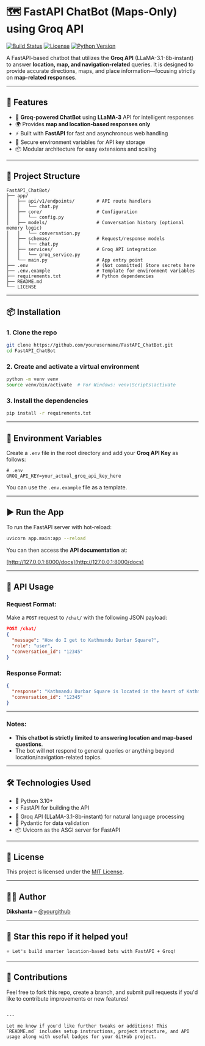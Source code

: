 
# 🗺️ FastAPI ChatBot (Maps-Only) using Groq API

[![Build Status](https://img.shields.io/github/workflow/status/yourusername/FastAPI_ChatBot/CI)](https://github.com/yourusername/FastAPI_ChatBot/actions) 
[![License](https://img.shields.io/github/license/yourusername/FastAPI_ChatBot)](https://github.com/yourusername/FastAPI_ChatBot/blob/main/LICENSE)
[![Python Version](https://img.shields.io/pypi/pyversions/fastapi)](https://www.python.org/)

A FastAPI-based chatbot that utilizes the **Groq API** (LLaMA-3.1-8b-instant) to answer **location, map, and navigation-related** queries. It is designed to provide accurate directions, maps, and place information—focusing strictly on **map-related responses**.

---

## 🚀 Features

- 🤖 **Groq-powered ChatBot** using **LLaMA-3** API for intelligent responses
- 🌍 Provides **map and location-based responses only** 
- ⚡ Built with **FastAPI** for fast and asynchronous web handling
- 🔐 Secure environment variables for API key storage
- 📦 Modular architecture for easy extensions and scaling

---

## 📂 Project Structure

```
FastAPI_ChatBot/
├── app/
│   ├── api/v1/endpoints/        # API route handlers
│   │   └── chat.py
│   ├── core/                    # Configuration
│   │   └── config.py
│   ├── models/                  # Conversation history (optional memory logic)
│   │   └── conversation.py
│   ├── schemas/                 # Request/response models
│   │   └── chat.py
│   ├── services/                # Groq API integration
│   │   └── groq_service.py
│   └── main.py                  # App entry point
├── .env                         # (Not committed) Store secrets here
├── .env.example                 # Template for environment variables
├── requirements.txt             # Python dependencies
├── README.md
└── LICENSE
```

---

## 📦 Installation

### 1. Clone the repo

```bash
git clone https://github.com/yourusername/FastAPI_ChatBot.git
cd FastAPI_ChatBot
```

### 2. Create and activate a virtual environment

```bash
python -m venv venv
source venv/bin/activate  # For Windows: venv\Scripts\activate
```

### 3. Install the dependencies

```bash
pip install -r requirements.txt
```

---

## 🔐 Environment Variables

Create a `.env` file in the root directory and add your **Groq API Key** as follows:

```env
# .env
GROQ_API_KEY=your_actual_groq_api_key_here
```

You can use the `.env.example` file as a template.

---

## ▶️ Run the App

To run the FastAPI server with hot-reload:

```bash
uvicorn app.main:app --reload
```

You can then access the **API documentation** at:

[http://127.0.0.1:8000/docs](http://127.0.0.1:8000/docs)

---

## 🧠 API Usage

### Request Format:

Make a `POST` request to `/chat/` with the following JSON payload:

```json
POST /chat/
{
  "message": "How do I get to Kathmandu Durbar Square?",
  "role": "user",
  "conversation_id": "12345"
}
```

### Response Format:

```json
{
  "response": "Kathmandu Durbar Square is located in the heart of Kathmandu. From Thamel, it’s around 15 minutes by foot...",
  "conversation_id": "12345"
}
```

---

### Notes:
- **This chatbot is strictly limited to answering location and map-based questions**.
- The bot will not respond to general queries or anything beyond location/navigation-related topics.

---

## 🛠️ Technologies Used

- 🐍 Python 3.10+
- ⚡ FastAPI for building the API
- 🧠 Groq API (LLaMA-3.1-8b-instant) for natural language processing
- 🧩 Pydantic for data validation
- 📦 Uvicorn as the ASGI server for FastAPI

---

## 📜 License

This project is licensed under the [MIT License](LICENSE).

---

## 🙋‍♂️ Author

**Dikshanta** – [@yourgithub](https://github.com/yourgithub)

---

## 🌟 Star this repo if it helped you!

```
⭐ Let's build smarter location-based bots with FastAPI + Groq!
```
---

## 📝 Contributions

Feel free to fork this repo, create a branch, and submit pull requests if you'd like to contribute improvements or new features!

```

---

Let me know if you'd like further tweaks or additions! This `README.md` includes setup instructions, project structure, and API usage along with useful badges for your GitHub project.
